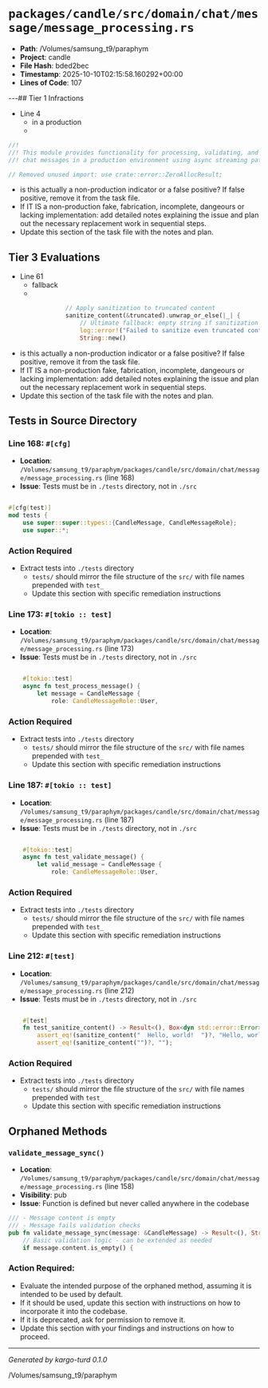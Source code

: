 # `packages/candle/src/domain/chat/message/message_processing.rs`

- **Path**: /Volumes/samsung_t9/paraphym
- **Project**: candle
- **File Hash**: bded2bec  
- **Timestamp**: 2025-10-10T02:15:58.160292+00:00  
- **Lines of Code**: 107

---## Tier 1 Infractions 


- Line 4
  - in a production
  - 

```rust
//!
//! This module provides functionality for processing, validating, and transforming
//! chat messages in a production environment using async streaming patterns.

// Removed unused import: use crate::error::ZeroAllocResult;
```

- is this actually a non-production indicator or a false positive? If false positive, remove it from the task file.
- If IT IS a non-production fake, fabrication, incomplete, dangeours or lacking implementation: add detailed notes explaining the issue and plan out the necessary replacement work in sequential steps. 
- Update this section of the task file with the notes and plan.

## Tier 3 Evaluations


- Line 61
  - fallback
  - 

```rust
                // Apply sanitization to truncated content
                sanitize_content(&truncated).unwrap_or_else(|_| {
                    // Ultimate fallback: empty string if sanitization impossible
                    log::error!("Failed to sanitize even truncated content");
                    String::new()
```

- is this actually a non-production indicator or a false positive? If false positive, remove it from the task file.
- If IT IS a non-production fake, fabrication, incomplete, dangeours or lacking implementation: add detailed notes explaining the issue and plan out the necessary replacement work in sequential steps. 
- Update this section of the task file with the notes and plan.

## Tests in Source Directory


### Line 168: `#[cfg]`

- **Location**: `/Volumes/samsung_t9/paraphym/packages/candle/src/domain/chat/message/message_processing.rs` (line 168)
- **Issue**: Tests must be in `./tests` directory, not in `./src`

```rust

#[cfg(test)]
mod tests {
    use super::super::types::{CandleMessage, CandleMessageRole};
    use super::*;
```

### Action Required

- Extract tests into `./tests` directory
  - `tests/` should mirror the file structure of the `src/` with file names prepended with `test_`
  - Update this section with specific remediation instructions
  


### Line 173: `#[tokio :: test]`

- **Location**: `/Volumes/samsung_t9/paraphym/packages/candle/src/domain/chat/message/message_processing.rs` (line 173)
- **Issue**: Tests must be in `./tests` directory, not in `./src`

```rust

    #[tokio::test]
    async fn test_process_message() {
        let message = CandleMessage {
            role: CandleMessageRole::User,
```

### Action Required

- Extract tests into `./tests` directory
  - `tests/` should mirror the file structure of the `src/` with file names prepended with `test_`
  - Update this section with specific remediation instructions
  


### Line 187: `#[tokio :: test]`

- **Location**: `/Volumes/samsung_t9/paraphym/packages/candle/src/domain/chat/message/message_processing.rs` (line 187)
- **Issue**: Tests must be in `./tests` directory, not in `./src`

```rust

    #[tokio::test]
    async fn test_validate_message() {
        let valid_message = CandleMessage {
            role: CandleMessageRole::User,
```

### Action Required

- Extract tests into `./tests` directory
  - `tests/` should mirror the file structure of the `src/` with file names prepended with `test_`
  - Update this section with specific remediation instructions
  


### Line 212: `#[test]`

- **Location**: `/Volumes/samsung_t9/paraphym/packages/candle/src/domain/chat/message/message_processing.rs` (line 212)
- **Issue**: Tests must be in `./tests` directory, not in `./src`

```rust

    #[test]
    fn test_sanitize_content() -> Result<(), Box<dyn std::error::Error>> {
        assert_eq!(sanitize_content("  Hello, world!  ")?, "Hello, world!");
        assert_eq!(sanitize_content("")?, "");
```

### Action Required

- Extract tests into `./tests` directory
  - `tests/` should mirror the file structure of the `src/` with file names prepended with `test_`
  - Update this section with specific remediation instructions
  

## Orphaned Methods


### `validate_message_sync()`

- **Location**: `/Volumes/samsung_t9/paraphym/packages/candle/src/domain/chat/message/message_processing.rs` (line 158)
- **Visibility**: pub
- **Issue**: Function is defined but never called anywhere in the codebase

```rust
/// - Message content is empty
/// - Message fails validation checks
pub fn validate_message_sync(message: &CandleMessage) -> Result<(), String> {
    // Basic validation logic - can be extended as needed
    if message.content.is_empty() {
```

### Action Required:

- Evaluate the intended purpose of the orphaned method, assuming it is intended to be used by default.
- If it should be used, update this section with instructions on how to incorporate it into the codebase.
- If it is deprecated, ask for permission to remove it.
- Update this section with your findings and instructions on how to proceed.

---

*Generated by kargo-turd 0.1.0*

/Volumes/samsung_t9/paraphym